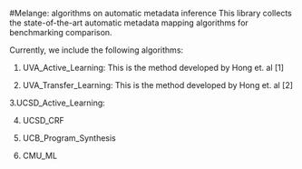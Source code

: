 #Melange: algorithms on automatic metadata inference
This library collects the state-of-the-art automatic metadata mapping algorithms for benchmarking comparison.

Currently, we include the following algorithms:
1. UVA_Active_Learning:
This is the method developed by Hong et. al [1]

2. UVA_Transfer_Learning:
This is the method developed by Hong et. al [2]

3.UCSD_Active_Learning:

4. UCSD_CRF

5. UCB_Program_Synthesis

6. CMU_ML


